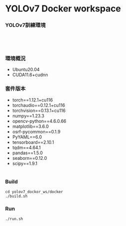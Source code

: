 # YOLOv7 Docker workspace
### YOLOv7訓練環境 <br><br><br><br>

### 環境概況
* Ubuntu20.04 
* CUDA11.6+cudnn<br>

### 套件版本
* torch==1.12.1+cu116
* torchaudio==0.12.1+cu116
* torchvision==0.13.1+cu116
* numpy==1.23.3
* opencv-python==4.6.0.66
* matplotlib==3.6.0
* osrf-pycommon==0.1.9
* PyYAML==6.0
* tensorboard==2.10.1
* tqdm==4.64.1
* pandas==1.5.0
* seaborn==0.12.0
* scipy==1.9.1<br><br>


### Build
```
cd yolov7_dockor_ws/docker
./build.sh
```

### Run
```
./run.sh
```

